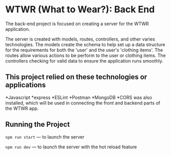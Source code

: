 # WTWR (What to Wear?): Back End

The back-end project is focused on creating a server for the WTWR application.

The server is created with models, routes, controllers, and other varies technologies. The models create the schema to help set up a data structure for the requirements for both the 'user' and the user's 'clothing items'. The routes allow various actions to be perform to the user or clothing items. The controllers checking for valid data to ensure the application runs smoothly.

## This project relied on these technologies or applications

*Javascript
*express
*ESLint
*Postman
*MongoDB
*CORS was also installed, which will be used in connecting the front and backend parts of the WTWR app.

## Running the Project

`npm run start` — to launch the server

`npm run dev` — to launch the server with the hot reload feature
